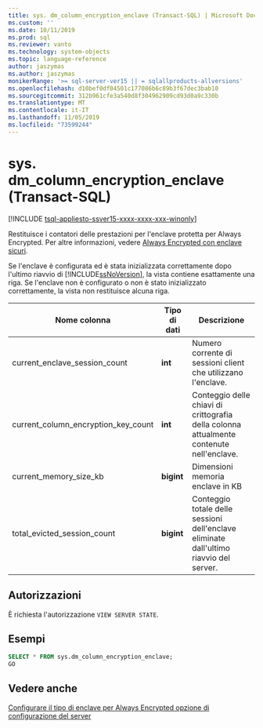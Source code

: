 ```yaml
---
title: sys. dm_column_encryption_enclave (Transact-SQL) | Microsoft Docs
ms.custom: ''
ms.date: 10/11/2019
ms.prod: sql
ms.reviewer: vanto
ms.technology: system-objects
ms.topic: language-reference
author: jaszymas
ms.author: jaszymas
monikerRange: '>= sql-server-ver15 || = sqlallproducts-allversions'
ms.openlocfilehash: d10bef0df04501c177086b6c89b3f67dec3bab10
ms.sourcegitcommit: 312b961cfe3a540d8f304962909cd93d0a9c330b
ms.translationtype: MT
ms.contentlocale: it-IT
ms.lasthandoff: 11/05/2019
ms.locfileid: "73599244"
---
```

# <a name="sysdm_column_encryption_enclave-transact-sql"></a>sys. dm_column_encryption_enclave (Transact-SQL)
[!INCLUDE [tsql-appliesto-ssver15-xxxx-xxxx-xxx-winonly](../../includes/tsql-appliesto-ssver15-xxxx-xxxx-xxx-winonly.md)]

Restituisce i contatori delle prestazioni per l'enclave protetta per Always Encrypted. Per altre informazioni, vedere [Always Encrypted con enclave sicuri](../security/encryption/always-encrypted-enclaves.md).

Se l'enclave è configurata ed è stata inizializzata correttamente dopo l'ultimo riavvio di [!INCLUDE[ssNoVersion](../../includes/ssnoversion-md.md)], la vista contiene esattamente una riga. Se l'enclave non è configurato o non è stato inizializzato correttamente, la vista non restituisce alcuna riga. 

|Nome colonna|Tipo di dati|Descrizione|  
|-----------------|---------------|-----------------|  
|current_enclave_session_count|**int**|Numero corrente di sessioni client che utilizzano l'enclave.|  
|current_column_encryption_key_count|**int**|Conteggio delle chiavi di crittografia della colonna attualmente contenute nell'enclave.|  
|current_memory_size_kb|**bigint**|Dimensioni memoria enclave in KB|  
|total_evicted_session_count|**bigint**|Conteggio totale delle sessioni dell'enclave eliminate dall'ultimo riavvio del server.|   
  
## <a name="permissions"></a>Autorizzazioni  
È richiesta l'autorizzazione `VIEW SERVER STATE`.   
  
## <a name="examples"></a>Esempi  
 
```sql  
SELECT * FROM sys.dm_column_encryption_enclave;  
GO  
```  
  
## <a name="see-also"></a>Vedere anche  
 [Configurare il tipo di enclave per Always Encrypted opzione di configurazione del server](../../database-engine/configure-windows/configure-column-encryption-enclave-type.md)
  
  
